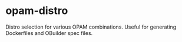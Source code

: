 # opam-distro

Distro selection for various OPAM combinations. Useful for generating Dockerfiles and OBuilder spec files.
